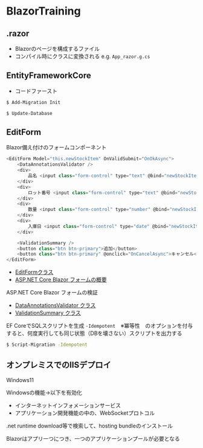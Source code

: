 # BlazorTraining

## .razor
- Blazorのページを構成するファイル
- コンパイル時にクラスに変換される e.g. `App_razor.g.cs`


## EntityFrameworkCore
- コードファースト

```bash
$ Add-Migration Init
```

```bash
$ Update-Database
```

## EditForm 
Blazor備え付けのフォームコンポーネント
```cs
<EditForm Model="this.newStockItem" OnValidSubmit="OnOkAsync">
    <DataAnnotationsValidator />
    <div>
        品名 <input class="form-control" type="text" @bind="newStockItem.Name" />
    </div>
    <div>
        ロット番号 <input class="form-control" type="text" @bind="newStockItem.LotNumber" />
    </div>
    <div>
        数量 <input class="form-control" type="number" @bind="newStockItem.Quantity" />
    </div>
    <div>
        入庫日 <input class="form-control" type="date" @bind="newStockItem.ArrivalDate" />
    </div>

    <ValidationSummary />
    <button class="btn btn-primary">追加</button>
    <button class="btn btn-primary" @onclick="OnCancelAsync">キャンセル</button>
</EditForm>
```
- [EditFormクラス](https://learn.microsoft.com/ja-jp/dotnet/api/microsoft.aspnetcore.components.forms.editform?view=aspnetcore-8.0)
- [ASP.NET Core Blazor フォームの概要](https://learn.microsoft.com/ja-jp/aspnet/core/blazor/forms/?view=aspnetcore-8.0)

ASP.NET Core Blazor フォームの検証
- [DataAnnotationsValidator クラス](https://learn.microsoft.com/ja-jp/dotnet/api/microsoft.aspnetcore.components.forms.dataannotationsvalidator?view=aspnetcore-8.0)
- [ValidationSummary クラス](https://learn.microsoft.com/ja-jp/dotnet/api/microsoft.aspnetcore.components.forms.validationsummary?view=aspnetcore-8.0)


EF CoreでSQLスクリプトを生成
`-Idempotent`　※冪等性　のオプションを付与すると、何度実行しても同じ状態（DBを壊さない）スクリプトを出力する
```bash
$ Script-Migration -Idempotent
```

## オンプレミスでのIISデプロイ
Windows11 

Windowsの機能→以下を有効化
- インターネットインフォメーションサービス
- アプリケーション開発機能の中の、WebSocketプロトコル

.net runtime download等で検索して、hosting bundleのインストール

Blazorはアプリ一つにつき、一つのアプリケーションプールが必要となる